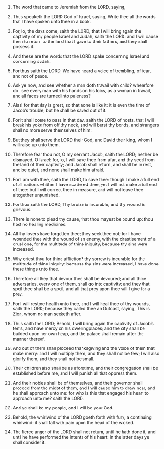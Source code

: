 1. The word that came to Jeremiah from the LORD, saying,

2. Thus
speaketh the LORD God of Israel, saying, Write thee all the words that
I have spoken unto thee in a book.

3. For, lo, the days come, saith the LORD, that I will bring again
the captivity of my people Israel and Judah, saith the LORD: and I
will cause them to return to the land that I gave to their fathers,
and they shall possess it.

4. And these are the words that the LORD spake concerning Israel and
concerning Judah.

5. For thus saith the LORD; We have heard a voice of trembling, of
fear, and not of peace.

6. Ask ye now, and see whether a man doth travail with child?
wherefore do I see every man with his hands on his loins, as a woman
in travail, and all faces are turned into paleness?

7. Alas! for
that day is great, so that none is like it: it is even the time of
Jacob’s trouble, but he shall be saved out of it.

8. For it shall come to pass in that day, saith the LORD of hosts,
that I will break his yoke from off thy neck, and will burst thy
bonds, and strangers shall no more serve themselves of him:

9. But
they shall serve the LORD their God, and David their king, whom I will
raise up unto them.

10. Therefore fear thou not, O my servant Jacob, saith the LORD;
neither be dismayed, O Israel: for, lo, I will save thee from afar,
and thy seed from the land of their captivity; and Jacob shall return,
and shall be in rest, and be quiet, and none shall make him afraid.

11. For I am with thee, saith the LORD, to save thee: though I make
a full end of all nations whither I have scattered thee, yet I will
not make a full end of thee: but I will correct thee in measure, and
will not leave thee altogether unpunished.

12. For thus saith the LORD, Thy bruise is incurable, and thy wound
is grievous.

13. There is none to plead thy cause, that thou mayest be bound up:
thou hast no healing medicines.

14. All thy lovers have forgotten thee; they seek thee not; for I
have wounded thee with the wound of an enemy, with the chastisement of
a cruel one, for the multitude of thine iniquity; because thy sins
were increased.

15. Why criest thou for thine affliction? thy sorrow is incurable
for the multitude of thine iniquity: because thy sins were increased,
I have done these things unto thee.

16. Therefore all they that devour thee shall be devoured; and all
thine adversaries, every one of them, shall go into captivity; and
they that spoil thee shall be a spoil, and all that prey upon thee
will I give for a prey.

17. For I will restore health unto thee, and I will heal thee of thy
wounds, saith the LORD; because they called thee an Outcast, saying,
This is Zion, whom no man seeketh after.

18. Thus saith the LORD; Behold, I will bring again the captivity of
Jacob’s tents, and have mercy on his dwellingplaces; and the city
shall be builded upon her own heap, and the palace shall remain after
the manner thereof.

19. And out of them shall proceed thanksgiving and the voice of them
that make merry: and I will multiply them, and they shall not be few;
I will also glorify them, and they shall not be small.

20. Their children also shall be as aforetime, and their
congregation shall be established before me, and I will punish all
that oppress them.

21. And their nobles shall be of themselves, and their governor
shall proceed from the midst of them; and I will cause him to draw
near, and he shall approach unto me: for who is this that engaged his
heart to approach unto me? saith the LORD.

22. And ye shall be my people, and I will be your God.

23. Behold, the whirlwind of the LORD goeth forth with fury, a
continuing whirlwind: it shall fall with pain upon the head of the
wicked.

24. The fierce anger of the LORD shall not return, until he hath
done it, and until he have performed the intents of his heart: in the
latter days ye shall consider it.